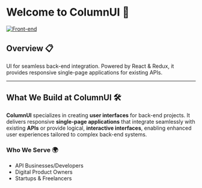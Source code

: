 # Welcome to ColumnUI 🌟

[![Front-end](https://skillicons.dev/icons?i=html,css,js,vite,react,redux)](https://skillicons.dev)

## Overview 📋

UI for seamless back-end integration. Powered by React & Redux, it provides responsive single-page applications for existing APIs.

---

## What We Build at ColumnUI 🛠️

**ColumnUI** specializes in creating **user interfaces** for back-end projects. It delivers responsive **single-page applications** that integrate seamlessly with existing **APIs** or provide logical, **interactive interfaces**, enabling enhanced user experiences tailored to complex back-end systems.  

### Who We Serve 🌍

- API Businesses/Developers
- Digital Product Owners
- Startups & Freelancers

